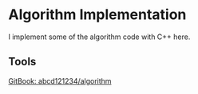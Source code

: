# Algorithm Implementation

I implement some of the algorithm code with C++ here.

## Tools

[GitBook: abcd121234/algorithm](https://app.gitbook.com/@abcd121234/s/algorithm/)
